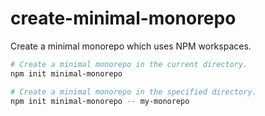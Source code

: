 # create-minimal-monorepo

Create a minimal monorepo which uses NPM workspaces.

```sh
# Create a minimal monorepo in the current directory.
npm init minimal-monorepo

# Create a minimal monorepo in the specified directory.
npm init minimal-monorepo -- my-monorepo
```
